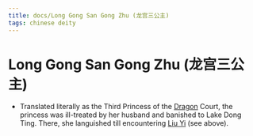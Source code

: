 ```yaml
---
title: docs/Long Gong San Gong Zhu (龙宫三公主)
tags: chinese deity
---
```


# Long Gong San Gong Zhu (龙宫三公主)
- Translated literally as the Third Princess of the [Dragon](Dragon.md.md) Court, the princess was ill-treated by her husband and banished to Lake Dong Ting. There, she languished till encountering [Liu Yi](Liu%20Yi.md.md) (see above).